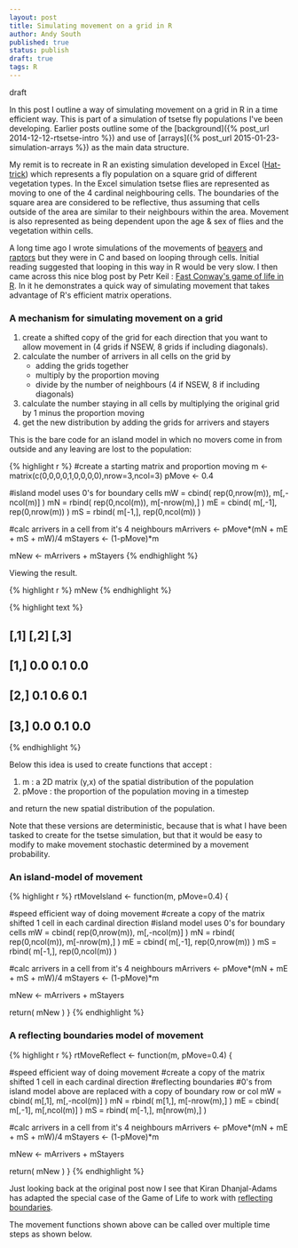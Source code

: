 ```yaml
---
layout: post
title: Simulating movement on a grid in R
author: Andy South
published: true
status: publish
draft: true
tags: R 
---
```

 
draft
 
In this post I outline a way of simulating movement on a grid in R in a time efficient way. This is part of a simulation of tsetse fly populations I've been developing. Earlier posts outline some of the [background]({% post_url 2014-12-12-rtsetse-intro %}) and use of [arrays]({% post_url 2015-01-23-simulation-arrays %}) as the main data structure.
 
My remit is to recreate in R an existing simulation developed in Excel ([Hat-trick](www.tsetse.org)) which represents a fly population on a square grid of different vegetation types. In the Excel simulation tsetse flies are represented as moving to one of the 4 cardinal neighbouring cells. The boundaries of the square area are considered to be reflective, thus assuming that cells outside of the area are similar to their neighbours within the area. Movement is also represented as being dependent upon the age & sex of flies and the vegetation within cells.  
 
A long time ago I wrote simulations of the movements of [beavers](http://www.academia.edu/2267737/Simulating_the_proposed_reintroduction_of_the_European_beaver_Castor_fiber_to_Scotland) and [raptors](https://www.academia.edu/4460440/Mate_finding_dispersal_distances_and_population_growth_in_invading_species_a_spatially_explicit_model) but they were in C and based on looping through cells. Initial reading suggested that looping in this way in R would be very slow. I then came across this nice blog post by Petr Keil : [Fast Conway's game of life in R](http://www.petrkeil.com/?p=236). In it he demonstrates a quick way of simulating movement that takes advantage of R's efficient matrix operations. 
 
### A mechanism for simulating movement on a grid
 
1. create a shifted copy of the grid for each direction that you want to allow movement in (4 grids if NSEW, 8 grids if including diagonals).
1. calculate the number of arrivers in all cells on the grid by 
   + adding the grids together 
   + multiply by the proportion moving
   + divide by the number of neighbours (4 if NSEW, 8 if including diagonals)
1. calculate the number staying in all cells by multiplying the original grid by 1 minus the proportion moving 
1. get the new distribution by adding the grids for arrivers and stayers
 
This is the bare code for an island model in which no movers come in from outside and any leaving are lost to the population: 
 

{% highlight r %}
  #create a starting matrix and proportion moving
  m <- matrix(c(0,0,0,0,1,0,0,0,0),nrow=3,ncol=3)
  pMove <- 0.4
 
  #island model uses 0's for boundary cells
  mW = cbind( rep(0,nrow(m)), m[,-ncol(m)] )
  mN = rbind( rep(0,ncol(m)), m[-nrow(m),] )
  mE = cbind( m[,-1], rep(0,nrow(m)) )
  mS = rbind( m[-1,], rep(0,ncol(m)) )
 
  #calc arrivers in a cell from it's 4 neighbours
  mArrivers <- pMove*(mN + mE + mS + mW)/4
  mStayers <- (1-pMove)*m
  
  mNew <- mArrivers + mStayers
{% endhighlight %}
 
Viewing the result.

{% highlight r %}
  mNew
{% endhighlight %}



{% highlight text %}
##      [,1] [,2] [,3]
## [1,]  0.0  0.1  0.0
## [2,]  0.1  0.6  0.1
## [3,]  0.0  0.1  0.0
{% endhighlight %}
 
 
Below this idea is used to create functions that accept :
1. m : a 2D matrix (y,x) of the spatial distribution of the population
1. pMove : the proportion of the population moving in a timestep
 
and return the new spatial distribution of the population.
 
Note that these versions are deterministic, because that is what I have been tasked to create for the tsetse simulation, but that it would be easy to modify to make movement stochastic determined by a movement probability.
 
 
### An island-model of movement
 

{% highlight r %}
rtMoveIsland <- function(m, pMove=0.4) {
  
  #speed efficient way of doing movement
  #create a copy of the matrix shifted 1 cell in each cardinal direction
  #island model uses 0's for boundary cells
  mW = cbind( rep(0,nrow(m)), m[,-ncol(m)] )
  mN = rbind( rep(0,ncol(m)), m[-nrow(m),] )
  mE = cbind( m[,-1], rep(0,nrow(m)) )
  mS = rbind( m[-1,], rep(0,ncol(m)) )
 
  #calc arrivers in a cell from it's 4 neighbours
  mArrivers <- pMove*(mN + mE + mS + mW)/4
  mStayers <- (1-pMove)*m
  
  mNew <- mArrivers + mStayers
  
  return( mNew )
}
{% endhighlight %}
 
 
### A reflecting boundaries model of movement
 

{% highlight r %}
rtMoveReflect <- function(m, pMove=0.4) {
  
  #speed efficient way of doing movement
  #create a copy of the matrix shifted 1 cell in each cardinal direction
  #reflecting boundaries
  #0's from island model above are replaced with a copy of boundary row or col
  mW = cbind( m[,1], m[,-ncol(m)] )
  mN = rbind( m[1,], m[-nrow(m),] )
  mE = cbind( m[,-1], m[,ncol(m)] )
  mS = rbind( m[-1,], m[nrow(m),] ) 
  
  #calc arrivers in a cell from it's 4 neighbours
  mArrivers <- pMove*(mN + mE + mS + mW)/4
  mStayers <- (1-pMove)*m
  
  mNew <- mArrivers + mStayers
  
  return( mNew )
}
{% endhighlight %}
 
Just looking back at the original post now I see that Kiran Dhanjal-Adams has adapted the special case of the Game of Life to work with [reflecting boundaries](https://uqkdhanj.wordpress.com/2014/10/20/getting-started-with-r/).
 
 
The movement functions shown above can be called over multiple time steps as shown below.
 



